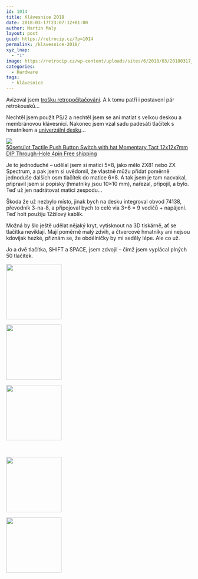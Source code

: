 ```yaml
---
id: 1014
title: Klávesnice 2018
date: 2018-03-17T23:07:12+01:00
author: Martin Maly
layout: post
guid: https://retrocip.cz/?p=1014
permalink: /klavesnice-2018/
xyz_lnap:
  - "1"
image: https://retrocip.cz/wp-content/uploads/sites/6/2018/03/20180317_204958_HDR-1024x198.jpg
categories:
  - Hardware
tags:
  - klávesnice
---
```

Avizoval jsem [trošku retropočítačování](https://retrocip.cz/ics-vitejte-v-roce-1984/). A k tomu patří i postavení pár retrokousků&#8230;

Nechtěl jsem použít PS/2 a nechtěl jsem se ani matlat s velkou deskou a membránovou klávesnicí. Nakonec jsem vzal sadu padesáti tlačítek s hmatníkem a [univerzální desku](https://rover.ebay.com/rover/1/711-53200-19255-0/1?icep_ff3=9&pub=5575085282&toolid=10001&campid=5337563866&customid=&icep_uq=HD-638+board&icep_sellerId=&icep_ex_kw=&icep_sortBy=12&icep_catId=&icep_minPrice=&icep_maxPrice=&ipn=psmain&icep_vectorid=229466&kwid=902099&mtid=824&kw=lg)&#8230;

<a href="https://s.click.aliexpress.com/e/23BQv3b" target="_parent"><img src="//ae01.alicdn.com/kf/HTB1V25FSpXXXXakXFXXq6xXFXXXl/-font-b-B3F-b-font-font-b-Tactile-b-font-font-b-Push-b-font.jpg_220x220.jpg" /><span style="display: block;">50sets/lot Tactile Push Button Switch with hat Momentary Tact 12x12x7mm DIP Through-Hole 4pin Free shipping</span></a>

Je to jednoduché &#8211; udělal jsem si matici 5&#215;8, jako mělo ZX81 nebo ZX Spectrum, a pak jsem si uvědomil, že vlastně můžu přidat poměrně jednoduše dalších osm tlačítek do matice 6&#215;8. A tak jsem je tam nacvakal, připravil jsem si popisky (hmatníky jsou 10&#215;10 mm), nařezal, připojil, a bylo. Teď už jen nadrátovat matici zespodu&#8230;

Škoda že už nezbylo místo, jinak bych na desku integroval obvod 74138, převodník 3-na-8, a připojoval bych to celé via 3+6 = 9 vodičů + napájení. Teď holt použiju 12žilový kablík.

Možná by šlo ještě udělat nějaký kryt, vytisknout na 3D tiskárně, ať se tlačítka neviklají. Mají poměrně malý zdvih, a čtvercové hmatníky ani nejsou kdovíjak hezké, přiznám se, že obdélníčky by mi seděly lépe. Ale co už.

Jo a dvě tlačítka, SHIFT a SPACE, jsem zdvojil &#8211; čímž jsem vyplácal plných 50 tlačítek.

<div id='gallery-16' class='gallery galleryid-1014 gallery-columns-3 gallery-size-thumbnail gallery1'>
  <dl class="gallery-item">
    <dt class="gallery-icon">
      <a href="https://retrocip.cz/wp-content/uploads/sites/6/2018/03/20180317_172615_HDR.jpg" title="" class="highslide" onclick="return hs.expand(this,{captionId:'caption1015'})"><img src="https://retrocip.cz/wp-content/uploads/sites/6/2018/03/20180317_172615_HDR-150x150.jpg" width="150" height="150" alt="" /></a>
    </dt>
  </dl>
  
  <dl class="gallery-item">
    <dt class="gallery-icon">
      <a href="https://retrocip.cz/wp-content/uploads/sites/6/2018/03/20180317_172622_HDR.jpg" title="" class="highslide" onclick="return hs.expand(this,{captionId:'caption1016'})"><img src="https://retrocip.cz/wp-content/uploads/sites/6/2018/03/20180317_172622_HDR-150x150.jpg" width="150" height="150" alt="" /></a>
    </dt>
  </dl>
  
  <dl class="gallery-item">
    <dt class="gallery-icon">
      <a href="https://retrocip.cz/wp-content/uploads/sites/6/2018/03/20180317_200636_HDR.jpg" title="" class="highslide" onclick="return hs.expand(this,{captionId:'caption1017'})"><img src="https://retrocip.cz/wp-content/uploads/sites/6/2018/03/20180317_200636_HDR-150x150.jpg" width="150" height="150" alt="" /></a>
    </dt>
  </dl>
  
  <br style="clear: both" />
  
  <dl class="gallery-item">
    <dt class="gallery-icon">
      <a href="https://retrocip.cz/wp-content/uploads/sites/6/2018/03/20180317_204953_HDR.jpg" title="" class="highslide" onclick="return hs.expand(this,{captionId:'caption1018'})"><img src="https://retrocip.cz/wp-content/uploads/sites/6/2018/03/20180317_204953_HDR-150x150.jpg" width="150" height="150" alt="" /></a>
    </dt>
  </dl>
  
  <dl class="gallery-item">
    <dt class="gallery-icon">
      <a href="https://retrocip.cz/wp-content/uploads/sites/6/2018/03/20180317_204958_HDR.jpg" title="" class="highslide" onclick="return hs.expand(this,{captionId:'caption1019'})"><img src="https://retrocip.cz/wp-content/uploads/sites/6/2018/03/20180317_204958_HDR-150x150.jpg" width="150" height="150" alt="" /></a>
    </dt>
  </dl>
  
  <br style='clear: both' />
</div>